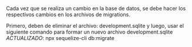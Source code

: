 Cada vez que se realiza un cambio en la base de datos, se debe hacer los respectivos cambios en los archivos de migrations.

Primero, deben de eliminar el archivo: development.sqlite y luego, usar el siguiente comando para formar un nuevo archivo development.sqlite *ACTUALIZADO*: npx sequelize-cli db:migrate

